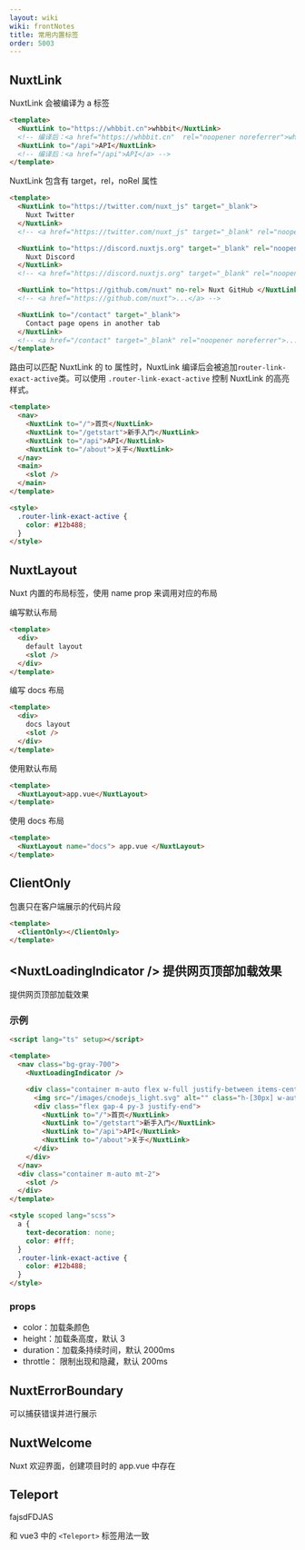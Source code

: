 ```yaml
---
layout: wiki
wiki: frontNotes
title: 常用内置标签
order: 5003
---
```


## NuxtLink

NuxtLink 会被编译为 a 标签

```html
<template>
  <NuxtLink to="https://whbbit.cn">whbbit</NuxtLink>
  <!-- 编译后：<a href="https://whbbit.cn"  rel="noopener noreferrer">whbbit</a> -->
  <NuxtLink to="/api">API</NuxtLink>
  <!-- 编译后：<a href="/api">API</a> -->
</template>
```

NuxtLink 包含有 target，rel，noRel 属性

```html
<template>
  <NuxtLink to="https://twitter.com/nuxt_js" target="_blank">
    Nuxt Twitter
  </NuxtLink>
  <!-- <a href="https://twitter.com/nuxt_js" target="_blank" rel="noopener noreferrer">...</a> -->

  <NuxtLink to="https://discord.nuxtjs.org" target="_blank" rel="noopener">
    Nuxt Discord
  </NuxtLink>
  <!-- <a href="https://discord.nuxtjs.org" target="_blank" rel="noopener">...</a> -->

  <NuxtLink to="https://github.com/nuxt" no-rel> Nuxt GitHub </NuxtLink>
  <!-- <a href="https://github.com/nuxt">...</a> -->

  <NuxtLink to="/contact" target="_blank">
    Contact page opens in another tab
  </NuxtLink>
  <!-- <a href="/contact" target="_blank" rel="noopener noreferrer">...</a> -->
</template>
```

路由可以匹配 NuxtLink 的 to 属性时，NuxtLink 编译后会被追加`router-link-exact-active`类。可以使用 `.router-link-exact-active` 控制 NuxtLink 的高亮样式。

```html layout/default.vue
<template>
  <nav>
    <NuxtLink to="/">首页</NuxtLink>
    <NuxtLink to="/getstart">新手入门</NuxtLink>
    <NuxtLink to="/api">API</NuxtLink>
    <NuxtLink to="/about">关于</NuxtLink>
  </nav>
  <main>
    <slot />
  </main>
</template>

<style>
  .router-link-exact-active {
    color: #12b488;
  }
</style>
```

## NuxtLayout

Nuxt 内置的布局标签，使用 name prop 来调用对应的布局

编写默认布局

```html layout/default.vue
<template>
  <div>
    default layout
    <slot />
  </div>
</template>
```

编写 docs 布局

```html layout/docs.vue
<template>
  <div>
    docs layout
    <slot />
  </div>
</template>
```

使用默认布局

```html app.vue
<template>
  <NuxtLayout>app.vue</NuxtLayout>
</template>
```

使用 docs 布局

```html app.vue
<template>
  <NuxtLayout name="docs"> app.vue </NuxtLayout>
</template>
```

## ClientOnly

<!-- TODO: ClientOnly -->

包裹只在客户端展示的代码片段

```html
<template>
  <ClientOnly></ClientOnly>
</template>
```

## \<NuxtLoadingIndicator \/\> 提供网页顶部加载效果

提供网页顶部加载效果

### 示例

```html layout/default.vue
<script lang="ts" setup></script>

<template>
  <nav class="bg-gray-700">
    <NuxtLoadingIndicator />

    <div class="container m-auto flex w-full justify-between items-center">
      <img src="/images/cnodejs_light.svg" alt="" class="h-[30px] w-auto" />
      <div class="flex gap-4 py-3 justify-end">
        <NuxtLink to="/">首页</NuxtLink>
        <NuxtLink to="/getstart">新手入门</NuxtLink>
        <NuxtLink to="/api">API</NuxtLink>
        <NuxtLink to="/about">关于</NuxtLink>
      </div>
    </div>
  </nav>
  <div class="container m-auto mt-2">
    <slot />
  </div>
</template>

<style scoped lang="scss">
  a {
    text-decoration: none;
    color: #fff;
  }
  .router-link-exact-active {
    color: #12b488;
  }
</style>
```

### props

- color：加载条颜色
- height：加载条高度，默认 3
- duration：加载条持续时间，默认 2000ms
- throttle： 限制出现和隐藏，默认 200ms

## NuxtErrorBoundary

<!-- TODO:NuxtErrorBoundary -->

可以捕获错误并进行展示

## NuxtWelcome

Nuxt 欢迎界面，创建项目时的 app.vue 中存在

## Teleport

fajsdFDJAS

和 vue3 中的 `<Teleport>` 标签用法一致
